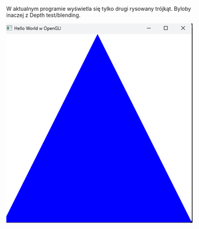 W aktualnym programie wyświetla się tylko drugi rysowany trójkąt.
Byloby inaczej z Depth test/blending.


![alt text](image.png)